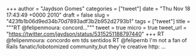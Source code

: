 
+++
author = "Jaydson Gomes"
categories = ["tweet"]
date = "Thu Nov 18 17:43:49 +0000 2010"
draft = false
slug = "423fb1b06d9ed34b70d7893adf3b2b952d2793b1"
tags = ["tweet"]
title = """RT @felipenmoura: concord..."""
tweet = true
micro = true
tweet_url = "https://twitter.com/jaydson/status/5315251188797440"
+++
RT @felipenmoura: concordo em tds sentidos RT @felipernb I'm not a fan of Rails fanatic/lobotomized community,but they're creative http: ...
